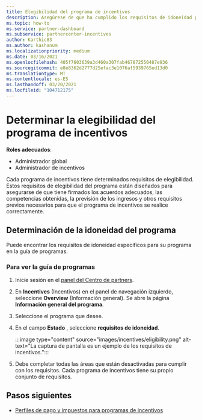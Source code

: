 ```yaml
---
title: Elegibilidad del programa de incentivos
description: Asegúrese de que ha cumplido los requisitos de idoneidad para el programa incentivos. Este proceso incluye la comprobación de la idoneidad en la guía de programas.
ms.topic: how-to
ms.service: partner-dashboard
ms.subservice: partnercenter-incentives
author: Karthic83
ms.author: kashanum
ms.localizationpriority: medium
ms.date: 03/16/2021
ms.openlocfilehash: 405f7603639a3d460a307fab467872550487e936
ms.sourcegitcommit: e8e8362d2777d25efac3e1076af5939765ed13d0
ms.translationtype: MT
ms.contentlocale: es-ES
ms.lasthandoff: 03/20/2021
ms.locfileid: "104712175"
---
```

# <a name="determine-your-incentives-program-eligibility"></a>Determinar la elegibilidad del programa de incentivos

**Roles adecuados**:

- Administrador global
- Administrador de incentivos

 Cada programa de incentivos tiene determinados requisitos de elegibilidad. Estos requisitos de elegibilidad del programa están diseñados para asegurarse de que tiene firmados los acuerdos adecuados, las competencias obtenidas, la previsión de los ingresos y otros requisitos previos necesarios para que el programa de incentivos se realice correctamente.

## <a name="determining-your-program-eligibility"></a>Determinación de la idoneidad del programa

Puede encontrar los requisitos de idoneidad específicos para su programa en la guía de programas. 

### <a name="to-see-your-program-guide"></a>Para ver la guía de programas

1. Inicie sesión en el [panel del Centro de partners](https://partner.microsoft.com/dashboard/).

2. En **Incentives** (Incentivos) en el panel de navegación izquierdo, seleccione **Overview** (Información general). Se abre la página **Información general del programa**.

3. Seleccione el programa que desee.

4. En el campo **Estado** , seleccione **requisitos de idoneidad**.

   :::image type="content" source="images/incentives/eligibility.png" alt-text="La captura de pantalla es un ejemplo de los requisitos de incentivos.":::

5. Debe completar todas las áreas que están desactivadas para cumplir con los requisitos. Cada programa de incentivos tiene su propio conjunto de requisitos.

## <a name="next-steps"></a>Pasos siguientes

- [Perfiles de pago y impuestos para programas de incentivos](incentives-create-and-manage-your-payout-and-tax-profiles.md)
